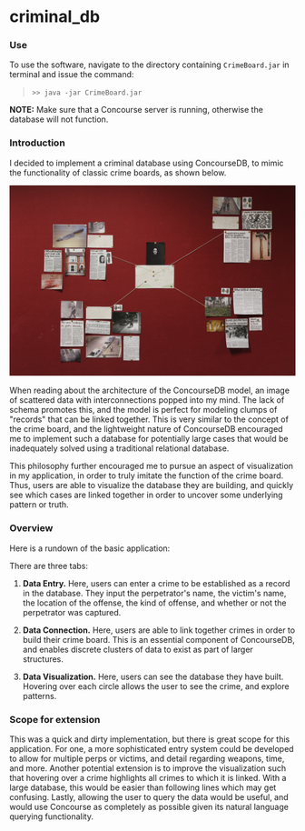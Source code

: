 # criminal_db

### Use

To use the software, navigate to the directory containing ``CrimeBoard.jar`` in terminal and issue the command:

>``>> java -jar CrimeBoard.jar``

**NOTE:** Make sure that a Concourse server is running, otherwise the database will not function.

### Introduction

I decided to implement a criminal database using ConcourseDB, to mimic the functionality of classic crime boards, as shown below.

![A classic crime board](resources/crime_board.png "A classic crime board")

When reading about the architecture of the ConcourseDB model, an image of scattered data with interconnections popped into my mind. The lack of schema promotes this, and the model is perfect for modeling clumps of "records" that can be linked together. This is very similar to the concept of the crime board, and the lightweight nature of ConcourseDB encouraged me to implement such a database for potentially large cases that would be inadequately solved using a traditional relational database.

This philosophy further encouraged me to pursue an aspect of visualization in my application, in order to truly imitate the function of the crime board. Thus, users are able to visualize the database they are building, and quickly see which cases are linked together in order to uncover some underlying pattern or truth.


### Overview

Here is a rundown of the basic application:

There are three tabs:

1. **Data Entry.** Here, users can enter a crime to be established as a record in the database. They input the perpetrator's name, the victim's name, the location of the offense, the kind of offense, and whether or not the perpetrator was captured.

2. **Data Connection.** Here, users are able to link together crimes in order to build their crime board. This is an essential component of ConcourseDB, and enables discrete clusters of data to exist as part of larger structures.

3. **Data Visualization.** Here, users can see the database they have built. Hovering over each circle allows the user to see the crime, and explore patterns.

### Scope for extension

This was a quick and dirty implementation, but there is great scope for this application. For one, a more sophisticated entry system could be developed to allow for multiple perps or victims, and detail regarding weapons, time, and more. Another potential extension is to improve the visualization such that hovering over a crime highlights all crimes to which it is linked. With a large database, this would be easier than following lines which may get confusing. Lastly, allowing the user to query the data would be useful, and would use Concourse as completely as possible given its natural language querying functionality.
